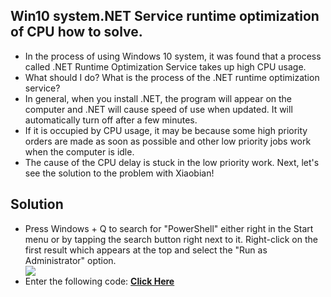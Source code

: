 <h2>Win10 system.NET Service runtime optimization of CPU how to solve.</h2>

<ul><li>In the process of using Windows 10 system, it was found that a process called .NET Runtime Optimization Service takes up high CPU usage.</li>

<li>What should I do? What is the process of the .NET runtime optimization service?</li>

<li>In general, when you install .NET, the program will appear on the computer and .NET will cause speed of use when updated. It will automatically turn off after a few minutes.</li>

<li>If it is occupied by CPU usage, it may be because some high priority orders are made as soon as possible and other low priority jobs work when the computer is idle.</li>

<li>The cause of the CPU delay is stuck in the low priority work. Next, let's see the solution to the problem with Xiaobian!</li></ul>

<h2>Solution</h2>
<ul><li>Press Windows + Q to search for "PowerShell" either right in the Start menu or by tapping the search button right next to it. Right-click on the first result which appears at the top and select the "Run as Administrator" option.</li>
<img src="https://i.imgur.com/grV7hII.png">
<li>Enter the following code: <a href="https://raw.githubusercontent.com/duyplus/Fix-High-CPU-Usage-by-.NET-Runtime-Optimization-Service/master/code.txt"><b>Click Here</b></a>
</li></ul>
